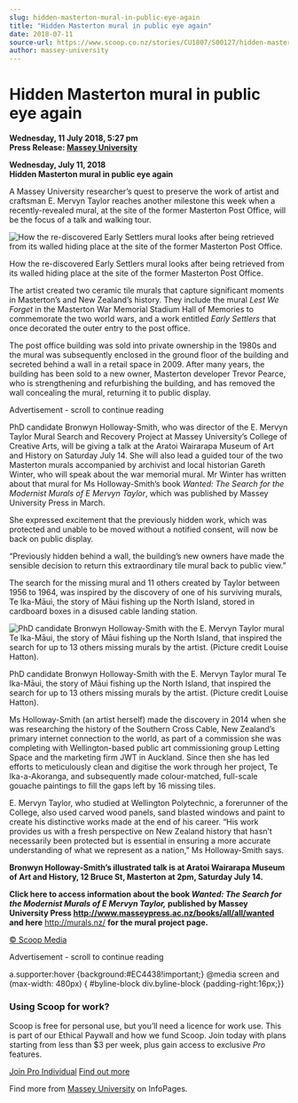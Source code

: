 ```yaml
---
slug: hidden-masterton-mural-in-public-eye-again
title: "Hidden Masterton mural in public eye again"
date: 2018-07-11
source-url: https://www.scoop.co.nz/stories/CU1807/S00127/hidden-masterton-mural-in-public-eye-again.htm
author: massey-university
---
```

Hidden Masterton mural in public eye again
==========================================

**Wednesday, 11 July 2018, 5:27 pm**  
**Press Release: [Massey University](https://info.scoop.co.nz/Massey_University)**

  
**Wednesday, July 11, 2018**  
**Hidden Masterton mural in public eye again**

A Massey University researcher’s quest to preserve the work of artist and craftsman E. Mervyn Taylor reaches another milestone this week when a recently-revealed mural, at the site of the former Masterton Post Office, will be the focus of a talk and walking tour.

![ How the
re-discovered Early Settlers mural looks after being
retrieved from its walled hiding place at the site of the
former Masterton Post Office.](http://img.scoop.co.nz/stories/images/1807/b72e4f88134f81062497.jpeg)

How the re-discovered Early Settlers mural looks after being retrieved from its walled hiding place at the site of the former Masterton Post Office.

The artist created two ceramic tile murals that capture significant moments in Masterton’s and New Zealand’s history. They include the mural _Lest We Forget_ in the Masterton War Memorial Stadium Hall of Memories to commemorate the two world wars, and a work entitled _Early Settlers_ that once decorated the outer entry to the post office.

The post office building was sold into private ownership in the 1980s and the mural was subsequently enclosed in the ground floor of the building and secreted behind a wall in a retail space in 2009. After many years, the building has been sold to a new owner, Masterton developer Trevor Pearce, who is strengthening and refurbishing the building, and has removed the wall concealing the mural, returning it to public display.

Advertisement - scroll to continue reading





PhD candidate Bronwyn Holloway-Smith, who was director of the E. Mervyn Taylor Mural Search and Recovery Project at Massey University’s College of Creative Arts, will be giving a talk at the Aratoi Wairarapa Museum of Art and History on Saturday July 14. She will also lead a guided tour of the two Masterton murals accompanied by archivist and local historian Gareth Winter, who will speak about the war memorial mural. Mr Winter has written about that mural for Ms Holloway-Smith’s book _Wanted: The Search for the Modernist Murals of E Mervyn Taylor_, which was published by Massey University Press in March.

She expressed excitement that the previously hidden work, which was protected and unable to be moved without a notified consent, will now be back on public display.

“Previously hidden behind a wall, the building’s new owners have made the sensible decision to return this extraordinary tile mural back to public view.”

The search for the missing mural and 11 others created by Taylor between 1956 to 1964, was inspired by the discovery of one of his surviving murals, Te Ika-Māui, the story of Māui fishing up the North Island, stored in cardboard boxes in a disused cable landing station.

![PhD candidate
Bronwyn Holloway-Smith with the E. Mervyn Taylor mural Te
Ika-Māui, the story of Māui fishing up the North Island,
that inspired the search for up to 13 others missing murals
by the artist. (Picture credit Louise Hatton).](http://img.scoop.co.nz/stories/images/1807/bronwyn.jpg)

PhD candidate Bronwyn Holloway-Smith with the E. Mervyn Taylor mural Te Ika-Māui, the story of Māui fishing up the North Island, that inspired the search for up to 13 others missing murals by the artist. (Picture credit Louise Hatton).

Ms Holloway-Smith (an artist herself) made the discovery in 2014 when she was researching the history of the Southern Cross Cable, New Zealand’s primary internet connection to the world, as part of a commission she was completing with Wellington-based public art commissioning group Letting Space and the marketing firm JWT in Auckland. Since then she has led efforts to meticulously clean and digitise the work through her project, Te Ika-a-Akoranga, and subsequently made colour-matched, full-scale gouache paintings to fill the gaps left by 16 missing tiles.

E. Mervyn Taylor, who studied at Wellington Polytechnic, a forerunner of the College, also used carved wood panels, sand blasted windows and paint to create his distinctive works made at the end of his career. “His work provides us with a fresh perspective on New Zealand history that hasn’t necessarily been protected but is essential in ensuring a more accurate understanding of what we represent as a nation,” Ms Holloway-Smith says.

**Bronwyn Holloway-Smith’s illustrated talk is at Aratoi Wairarapa Museum of Art and History, 12 Bruce St, Masterton at 2pm, Saturday July 14.**

**Click here to access information about the book _Wanted: The Search for the Modernist Murals of E Mervyn Taylor,_ published by Massey University Press http://www.masseypress.ac.nz/books/all/all/wanted and here** http://murals.nz/ **for the mural project page.**

  

[© Scoop Media](http://www.scoop.co.nz/about/terms.html)  

Advertisement - scroll to continue reading



a.supporter:hover {background:#EC4438!important;} @media screen and (max-width: 480px) { #byline-block div.byline-block {padding-right:16px;}}

### Using Scoop for work?

Scoop is free for personal use, but you’ll need a licence for work use. This is part of our Ethical Paywall and how we fund Scoop. Join today with plans starting from less than $3 per week, plus gain access to exclusive _Pro_ features.  
  
[Join Pro Individual](https://pro.scoop.co.nz/Individual/?from=ProIn24) [Find out more](https://pro.scoop.co.nz/using-scoop-for-work/?from=ProIn24)

Find more from [Massey University](https://info.scoop.co.nz/Massey_University) on InfoPages.